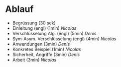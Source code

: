 # Ablauf #
  * Begrüssung (30 sek)
  * Einleitung (engl) (1min) _Nicolas_
  * Verschlüsselung Alg. (engl) (5min) _Denis_
  * Sym-Asym. Verschlüsselung (engl) (4min) _Nicolas_
  * Anwendungen (3min) _Denis_
  * Konkretes Beispiel (1min) _Nicolas_
  * Sicherheit, Angriffe (3min) _Denis_
  * Arbeit (3min) _Nicolas_